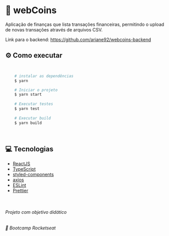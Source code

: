 # 💸 webCoins
Aplicação de finanças que lista transações financeiras, permitindo o upload de novas transações através de arquivos CSV.
<br/>

Link para o backend: https://github.com/ariane92/webcoins-backend



## :gear: Como executar


```bash


    # instalar as dependências
    $ yarn

    # Iniciar o projeto
    $ yarn start
   
    # Executar testes
    $ yarn test
    
    # Executar build
    $ yarn build
```

<br/>

## :computer: Tecnologias
- [ReactJS](https://github.com/facebook/react)
- [TypeScript](https://github.com/microsoft/TypeScript)
- [styled-components](https://github.com/styled-components/styled-components)
- [axios](https://github.com/axios/axios)
- [ESLint](https://github.com/eslint/eslint)
- [Prettier](https://github.com/prettier/prettier)

<br/>



###### Projeto com objetivo didático
###### 🚀 Bootcamp Rocketseat 
